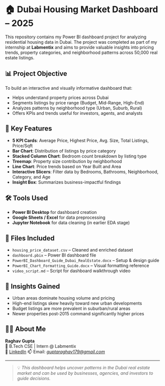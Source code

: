 # 🏠 Dubai Housing Market Dashboard – 2025

This repository contains my Power BI dashboard project for analyzing residential housing data in Dubai. The project was completed as part of my internship at **Labmentix** and aims to provide valuable insights into pricing trends, property categories, and neighborhood patterns across 50,000 real estate listings.

## 📊 Project Objective
To build an interactive and visually informative dashboard that:
- Helps understand property prices across Dubai
- Segments listings by price range (Budget, Mid-Range, High-End)
- Analyzes patterns by neighborhood type (Urban, Suburb, Rural)
- Offers KPIs and trends useful for investors, agents, and analysts

## 🧠 Key Features
- **5 KPI Cards**: Average Price, Highest Price, Avg. Size, Total Listings, Price/Sqft
- **Bar Chart**: Distribution of listings by price category
- **Stacked Column Chart**: Bedroom count breakdown by listing type
- **Treemap**: Property size contribution by neighborhood
- **Line Chart**: Price trends based on Year Built and Area
- **Interactive Slicers**: Filter data by Bedrooms, Bathrooms, Neighborhood, Category, and Age
- **Insight Box**: Summarizes business-impactful findings

## 🛠 Tools Used
- **Power BI Desktop** for dashboard creation
- **Google Sheets / Excel** for data preprocessing
- **Jupyter Notebook** for data cleaning (in earlier EDA stage)

## 📁 Files Included
- `housing_price_dataset.csv` – Cleaned and enriched dataset
- `dashboard.pbix` – Power BI dashboard file
- `PowerBI_Dashboard_Guide_Dubai_RealEstate.docx` – Setup & design guide
- `PowerBI_Chart_Formatting_Guide.docx` – Visual formatting reference
- `video_script.md` – Script for dashboard walkthrough video

## 🚀 Insights Gained
- Urban areas dominate housing volume and pricing
- High-end listings skew heavily toward new urban developments
- Budget listings are more prevalent in suburban/rural areas
- Newer properties post-2015 command significantly higher prices

## 🙋‍♂️ About Me
**Raghav Gupta**  
📍 B.Tech CSE | Intern @ Labmentix  
🔗 [LinkedIn](https://www.linkedin.com/in/raghvendra-g/) 
📫 Email: *guptaraghav179@gmail.com*

---

> 💡 _This dashboard helps uncover patterns in the Dubai real estate market and can be used by businesses, agencies, and investors to guide decisions._  
